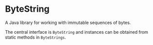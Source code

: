 ByteString
==========

A Java library for working with immutable sequences of bytes.

The central interface is ```ByteString``` and instances can be obtained
from static methods in ```ByteStrings```.
